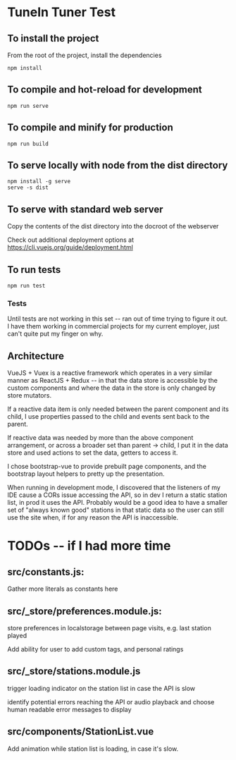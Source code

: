 # TuneIn Tuner Test

## To install the project 
From the root of the project, install the dependencies 
```
npm install
```

## To compile and hot-reload for development
```
npm run serve
```

## To compile and minify for production
```
npm run build
```

## To serve locally with node from the dist directory
```
npm install -g serve
serve -s dist
```

## To serve with standard web server
Copy the contents of the dist directory into the docroot of the webserver

Check out additional deployment options at https://cli.vuejs.org/guide/deployment.html

## To run tests
```
npm run test
```

### Tests
Until tests are not working in this set -- ran out of time trying to figure it out.  I have them working in commercial projects for my current employer, just can't quite put my finger on why.

## Architecture 

VueJS + Vuex is a reactive framework which operates in a very similar manner as ReactJS + Redux -- in that the data store is accessible by the custom components and where the data in the store is only changed by store mutators.   

If a reactive data item is only needed between the parent component and its child, I use properties passed to the child and events sent back to the parent.

If reactive data was needed by more than the above component arrangement, or across a broader set than parent -> child, I put it in the data store and used actions to set the data, getters to access it.

I chose bootstrap-vue to provide prebuilt page components, and the bootstrap layout helpers to pretty up the presentation.

When running in development mode, I discovered that the listeners of my IDE cause a CORs issue accessing the API, so in dev I return a static station list, in prod it uses the API.  Probably would be a good idea to have a smaller set of "always known good" stations in that static data so the user can still use the site when, if for any reason the API is inaccessible.

# TODOs -- if I had more time
## src/constants.js: 
Gather more literals as constants here

## src/_store/preferences.module.js: 
store preferences in localstorage between page visits, e.g. last station played

Add ability for user to add custom tags, and personal ratings

## src/_store/stations.module.js
trigger loading indicator on the station list in case the API is slow

identify potential errors reaching the API or audio playback and choose human readable error messages to display

## src/components/StationList.vue
Add animation while station list is loading, in case it's slow.